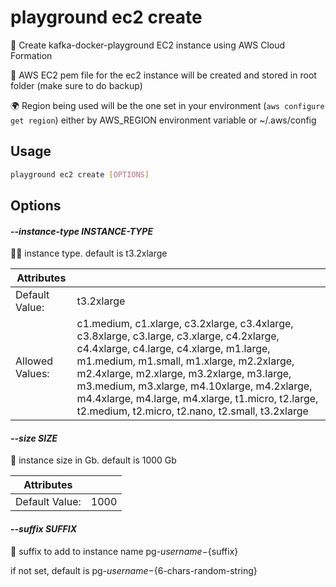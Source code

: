 # playground ec2 create

👷 Create kafka-docker-playground EC2 instance using AWS Cloud Formation  
  
🔐 AWS EC2 pem file for the ec2 instance will be created and stored in root folder (make sure to do backup)  
  
🌍 Region being used will be the one set in your environment (`aws configure get region`) either by AWS_REGION environment variable or ~/.aws/config

## Usage

```bash
playground ec2 create [OPTIONS]
```

## Options

#### *--instance-type INSTANCE-TYPE*

🧑‍💻 instance type. default is t3.2xlarge

| Attributes      | &nbsp;
|-----------------|-------------
| Default Value:  | t3.2xlarge
| Allowed Values: | c1.medium, c1.xlarge, c3.2xlarge, c3.4xlarge, c3.8xlarge, c3.large, c3.xlarge, c4.2xlarge, c4.4xlarge, c4.large, c4.xlarge, m1.large, m1.medium, m1.small, m1.xlarge, m2.2xlarge, m2.4xlarge, m2.xlarge, m3.2xlarge, m3.large, m3.medium, m3.xlarge, m4.10xlarge, m4.2xlarge, m4.4xlarge, m4.large, m4.xlarge, t1.micro, t2.large, t2.medium, t2.micro, t2.nano, t2.small, t3.2xlarge

#### *--size SIZE*

💾 instance size in Gb. default is 1000 Gb

| Attributes      | &nbsp;
|-----------------|-------------
| Default Value:  | 1000

#### *--suffix SUFFIX*

📮 suffix to add to instance name pg-${username}-${suffix}   
  
if not set, default is pg-${username}-${6-chars-random-string}


